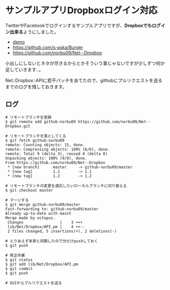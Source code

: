 # サンプルアプリDropboxログイン対応

TwitterやFacebookでログインするサンプルアプリですが、**Dropboxでもログイン出来る**ようにしました。

- [demo](http://burger.7kai.org/)
- <https://github.com/s-aska/Burger>
- <https://github.com/norbu09/Net--Dropbox>

小出しにしないとネタが尽きるからとかそういう事じゃないですが少しずつ何か足していきます..。

Net::Dropbox::APIに若干パッチをあてたので、githubにプルリクエストを送るまでのログを残しておきます。

## ログ

    # リモートブランチを登録
    $ git remote add github-norbu09 https://github.com/norbu09/Net--Dropbox.git

    # リモートブランチを落としてくる
    $ git fetch github-norbu09
    remote: Counting objects: 15, done.
    remote: Compressing objects: 100% (6/6), done.
    remote: Total 9 (delta 3), reused 0 (delta 0)
    Unpacking objects: 100% (9/9), done.
    From https://github.com/norbu09/Net--Dropbox
     * [new branch]      master     -> github-norbu09/master
     * [new tag]         1.1        -> 1.1
     * [new tag]         1.2        -> 1.2

    # リモートブランチの変更を適応したいローカルブランチに切り替える
    $ git checkout master

    # マージする
    $ git merge github-norbu09/master
    Fast-forwarding to: github-norbu09/master
    Already up-to-date with maint
    Merge made by octopus.
     Changes                |    3 +++
     lib/Net/Dropbox/API.pm |    4 ++--
     2 files changed, 5 insertions(+), 2 deletions(-)

    # とりあえず本家と同期したので分だけpushしておく
    $ git push

    # 修正作業
    $ git status
    $ git add lib/Net/Dropbox/API.pm
    $ git commit
    $ git push

    # GUIからプルリクエストを送る
